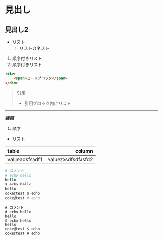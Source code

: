 # 見出し

## 見出し2

- リスト
    - リストのネスト


1. 順序付きリスト
2. 順序付きリスト


```html
<div>
    <span>コードブロック</span>
</div>
```

> 引用
> - 引用ブロック内にリスト

---


***強調***

1. 順序


- リスト

| table          |             column |
| :------------- | -----------------: |
| valueadsfsadf1 | valuezxsdfsdfasfd2 |


```bash
# コメント
# echo hello
hello
$ echo hello
hello
coke@test $ echo
coke@test # echo
```

```
# コメント
# echo hello
hello
$ echo hello
hello
coke@test $ echo
coke@test # echo
```